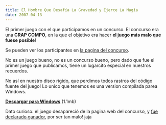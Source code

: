 ```yaml
---
title: El Hombre Que Desafía La Gravedad y Ejerce La Magia
date: 2007-04-13
---
```


El primer juego con el que participamos en un concurso. El concurso era una __CRAP COMPO__, en la que el objetivo era hacer __el juego más malo que fuese posible__!

Se pueden ver los participantes en [la pagina del concurso](http://www.pixjuegos.com/crapcompo/?page_id=8).

No es un juego bueno, no es un concurso bueno, pero dado que fue el primer juego que publicamos, tiene un lugarcito especial en nuestros recuerdos.

No así en nuestro disco rígido, que perdimos todos rastros del código fuente del juego! Lo unico que tenemos es una version compilada parea Windows.

[__Descargar para Windows__](http://files.torresbaldi.com/el-hombre-que-desafia-la-gravedad-y-ejerce-la-magia.zip) (1.1mb)

Dato curioso: el juego desapareció de la pagina web del concurso, y [fue declarado ganador](http://forum.bennugd.org/index.php/topic,1451.msg24555.html#msg24555), por ser tan malo! jaja
